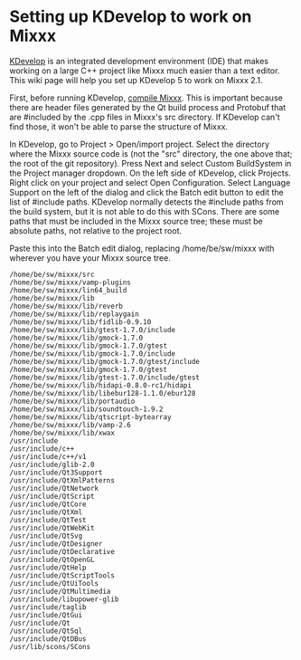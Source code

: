 # Setting up KDevelop to work on Mixxx

[KDevelop](http://kdevelop.org/) is an integrated development
environment (IDE) that makes working on a large C++ project like Mixxx
much easier than a text editor. This wiki page will help you set up
KDevelop 5 to work on Mixxx 2.1.

First, before running KDevelop, [compile Mixxx](compiling%20on%20linux).
This is important because there are header files generated by the Qt
build process and Protobuf that are \#included by the .cpp files in
Mixxx's src directory. If KDevelop can't find those, it won't be able to
parse the structure of Mixxx.

In KDevelop, go to Project \> Open/import project. Select the directory
where the Mixxx source code is (not the "src" directory, the one above
that; the root of the git repository). Press Next and select Custom
BuildSystem in the Project manager dropdown. On the left side of
KDevelop, click Projects. Right click on your project and select Open
Configuration. Select Language Support on the left of the dialog and
click the Batch edit button to edit the list of \#include paths.
KDevelop normally detects the \#include paths from the build system, but
it is not able to do this with SCons. There are some paths that must be
included in the Mixxx source tree; these must be absolute paths, not
relative to the project root.

Paste this into the Batch edit dialog, replacing /home/be/sw/mixxx with
wherever you have your Mixxx source tree.

    /home/be/sw/mixxx/src
    /home/be/sw/mixxx/vamp-plugins
    /home/be/sw/mixxx/lin64_build
    /home/be/sw/mixxx/lib
    /home/be/sw/mixxx/lib/reverb
    /home/be/sw/mixxx/lib/replaygain
    /home/be/sw/mixxx/lib/fidlib-0.9.10
    /home/be/sw/mixxx/lib/gtest-1.7.0/include
    /home/be/sw/mixxx/lib/gmock-1.7.0
    /home/be/sw/mixxx/lib/gmock-1.7.0/gtest
    /home/be/sw/mixxx/lib/gmock-1.7.0/include
    /home/be/sw/mixxx/lib/gmock-1.7.0/gtest/include
    /home/be/sw/mixxx/lib/gmock-1.7.0/gtest
    /home/be/sw/mixxx/lib/gtest-1.7.0/include/gtest
    /home/be/sw/mixxx/lib/hidapi-0.8.0-rc1/hidapi
    /home/be/sw/mixxx/lib/libebur128-1.1.0/ebur128
    /home/be/sw/mixxx/lib/portaudio
    /home/be/sw/mixxx/lib/soundtouch-1.9.2
    /home/be/sw/mixxx/lib/qtscript-bytearray
    /home/be/sw/mixxx/lib/vamp-2.6
    /home/be/sw/mixxx/lib/xwax
    /usr/include
    /usr/include/c++
    /usr/include/c++/v1
    /usr/include/glib-2.0
    /usr/include/Qt3Support
    /usr/include/QtXmlPatterns
    /usr/include/QtNetwork
    /usr/include/QtScript
    /usr/include/QtCore
    /usr/include/QtXml
    /usr/include/QtTest
    /usr/include/QtWebKit
    /usr/include/QtSvg
    /usr/include/QtDesigner
    /usr/include/QtDeclarative
    /usr/include/QtOpenGL
    /usr/include/QtHelp
    /usr/include/QtScriptTools
    /usr/include/QtUiTools
    /usr/include/QtMultimedia
    /usr/include/libupower-glib
    /usr/include/taglib
    /usr/include/QtGui
    /usr/include/Qt
    /usr/include/QtSql
    /usr/include/QtDBus
    /usr/lib/scons/SCons
